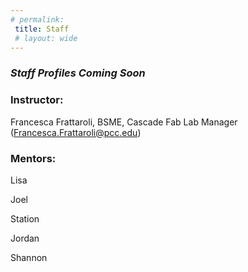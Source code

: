 ```yaml
---
# permalink: 
 title: Staff
 # layout: wide
---
```


### _Staff Profiles Coming Soon_

### Instructor: 
Francesca Frattaroli, BSME, Cascade Fab Lab Manager (Francesca.Frattaroli@pcc.edu)

### Mentors:

Lisa

Joel

Station

Jordan

Shannon
